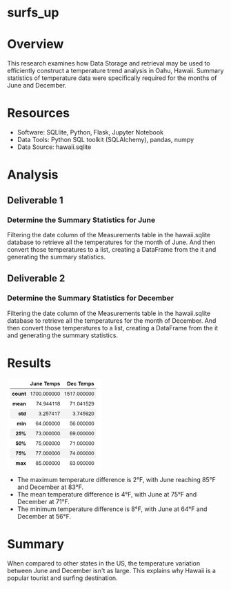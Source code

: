 # surfs_up

# Overview

This research examines how Data Storage and retrieval may be used to efficiently construct a temperature trend analysis in Oahu, Hawaii. Summary statistics of temperature data were specifically required for the months of June and December.

# Resources

  - Software: SQLlite, Python, Flask, Jupyter Notebook
  - Data Tools: Python SQL toolkit (SQLAlchemy), pandas, numpy
  - Data Source: hawaii.sqlite

# Analysis

## Deliverable 1

### Determine the Summary Statistics for June

Filtering the date column of the Measurements table in the hawaii.sqlite database to retrieve all the temperatures for the month of June. And then convert those temperatures to a list, creating a DataFrame from the it and generating the summary statistics.
 
## Deliverable 2

### Determine the Summary Statistics for December

Filtering the date column of the Measurements table in the hawaii.sqlite database to retrieve all the temperatures for the month of December. And then convert those temperatures to a list, creating a DataFrame from the it and generating the summary statistics.

# Results

![Stats](Images/both_temps.png)

  - The maximum temperature difference is 2°F, with June reaching 85°F and December at 83°F.
  - The mean temperature difference is 4°F, with June at 75°F and December at 71°F.
  - The minimum temperature difference is 8°F, with June at 64°F and December at 56°F.

# Summary

When compared to other states in the US, the temperature variation between June and December isn't as large. This explains why Hawaii is a popular tourist and surfing destination.


